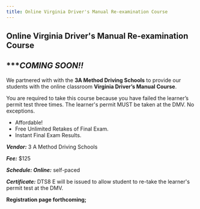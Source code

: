 ```yaml
---
title: Online Virginia Driver's Manual Re-examination Course
---
```

## Online Virginia Driver's Manual Re-examination Course

## ***\*\**COMING SOON!!***

We partnered with with the **3A Method Driving Schools** to provide our students with the online classroom **Virginia Driver’s Manual Course**.

You are required to take this course because you have failed the learner’s permit test three times. The learner's permit MUST be taken at the DMV. No exceptions. 

* Affordable! 
* Free Unlimited Retakes of Final Exam.
* Instant Final Exam Results.

***Vendor:*** 3 A Method Driving Schools

***Fee:*** $125

***Schedule: Online:*** self-paced

***Certificate:*** DTS8 E will be issued to allow student to re-take the learner's permit test at the DMV. 

**Registration page forthcoming;**